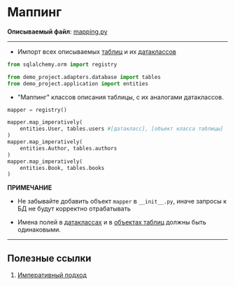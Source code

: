 # Маппинг

**Описываемый файл**: [mapping.py](../../../../../../components/backend/demo_project/adapters/database/mapping.py)


---


* Импорт всех описываемых [таблиц](../../../../../../components/backend/demo_project/adapters/database/tables.py) и их 
[датаклассов](../../../../../../components/backend/demo_project/application/entities.py)
```python
from sqlalchemy.orm import registry

from demo_project.adapters.database import tables
from demo_project.application import entities
```


* "Маппинг" классов описания таблицы, с их аналогами датаклассов.
```python
mapper = registry()

mapper.map_imperatively(
    entities.User, tables.users #[датакласс], [объект класса таблицы]
)
mapper.map_imperatively(
    entities.Author, tables.authors
)
mapper.map_imperatively(
    entities.Book, tables.books
)
```

**ПРИМЕЧАНИЕ**

* Не забывайте добавить объект ```mapper``` в ```__init__.py```, иначе
запросы к БД не будут корректно отрабатывать

* Имена полей в [датаклассах](../../../../../../components/backend/demo_project/application/entities.py) и в [объектах таблиц](../../../../../../components/backend/demo_project/adapters/database/tables.py) должны быть
одинаковыми. 


---


## Полезные ссылки
1) [Императивный подход](https://docs.sqlalchemy.org/en/20/orm/mapping_styles.html#imperative-mapping)
